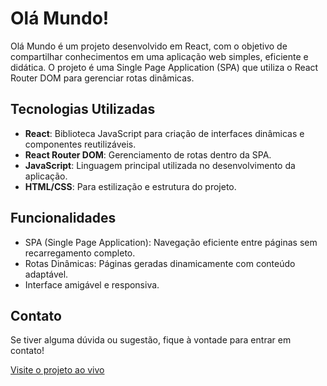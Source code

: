 # Olá Mundo!

Olá Mundo é um projeto desenvolvido em React, com o objetivo de compartilhar conhecimentos em uma aplicação web simples, eficiente e didática. O projeto é uma Single Page Application (SPA) que utiliza o React Router DOM para gerenciar rotas dinâmicas.

## Tecnologias Utilizadas
- **React**: Biblioteca JavaScript para criação de interfaces dinâmicas e componentes reutilizáveis.
- **React Router DOM**: Gerenciamento de rotas dentro da SPA.
- **JavaScript**: Linguagem principal utilizada no desenvolvimento da aplicação.
- **HTML/CSS**: Para estilização e estrutura do projeto.

## Funcionalidades
- SPA (Single Page Application): Navegação eficiente entre páginas sem recarregamento completo.
- Rotas Dinâmicas: Páginas geradas dinamicamente com conteúdo adaptável.
- Interface amigável e responsiva.

## Contato
Se tiver alguma dúvida ou sugestão, fique à vontade para entrar em contato!

[Visite o projeto ao vivo](https://ola-mundo-ten.vercel.app/)

